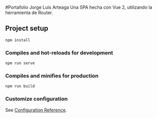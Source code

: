 #Portafolio Jorge Luis Arteaga
Una SPA hecha con Vue 2, utilizando la herramienta de Router.







## Project setup
```
npm install
```

### Compiles and hot-reloads for development
```
npm run serve
```

### Compiles and minifies for production
```
npm run build
```

### Customize configuration
See [Configuration Reference](https://cli.vuejs.org/config/).
